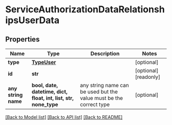 # ServiceAuthorizationDataRelationshipsUserData


## Properties
Name | Type | Description | Notes
------------ | ------------- | ------------- | -------------
**type** | [**TypeUser**](TypeUser.md) |  | [optional] 
**id** | **str** |  | [optional] [readonly] 
**any string name** | **bool, date, datetime, dict, float, int, list, str, none_type** | any string name can be used but the value must be the correct type | [optional]

[[Back to Model list]](../README.md#documentation-for-models) [[Back to API list]](../README.md#documentation-for-api-endpoints) [[Back to README]](../README.md)


